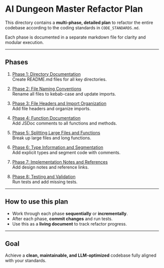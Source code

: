# AI Dungeon Master Refactor Plan

This directory contains a **multi-phase, detailed plan** to refactor the entire codebase according to the coding standards in `CODE_STANDARDS.md`.

Each phase is documented in a separate markdown file for clarity and modular execution.

---

## **Phases**

1. [Phase 1: Directory Documentation](./phase-1-directory-docs.md)  
   Create README.md files for all key directories.

2. [Phase 2: File Naming Conventions](./phase-2-file-naming.md)  
   Rename all files to kebab-case and update imports.

3. [Phase 3: File Headers and Import Organization](./phase-3-file-headers-imports.md)  
   Add file headers and organize imports.

4. [Phase 4: Function Documentation](./phase-4-function-docs.md)  
   Add JSDoc comments to all functions and methods.

5. [Phase 5: Splitting Large Files and Functions](./phase-5-splitting-large-files.md)  
   Break up large files and long functions.

6. [Phase 6: Type Information and Segmentation](./phase-6-types-segmentation.md)  
   Add explicit types and segment code with comments.

7. [Phase 7: Implementation Notes and References](./phase-7-implementation-notes.md)  
   Add design notes and reference links.

8. [Phase 8: Testing and Validation](./phase-8-testing.md)  
   Run tests and add missing tests.

---

## **How to use this plan**

- Work through each phase **sequentially** or **incrementally**.
- After each phase, **commit changes** and run tests.
- Use this as a **living document** to track refactor progress.

---

## **Goal**

Achieve a **clean, maintainable, and LLM-optimized** codebase fully aligned with your standards.
